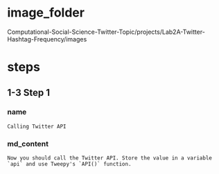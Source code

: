 # image_folder
Computational-Social-Science-Twitter-Topic/projects/Lab2A-Twitter-Hashtag-Frequency/images
  
# steps

## 1-3 Step 1
### name
```
Calling Twitter API
```

### md_content 
```
Now you should call the Twitter API. Store the value in a variable `api` and use Tweepy's `API()` function. 
```
